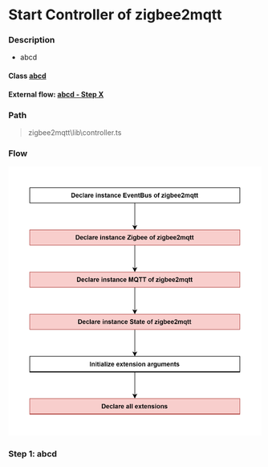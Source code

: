 #  Start Controller of zigbee2mqtt

### Description
- abcd
  
#### Class [abcd]()

#### External flow: [abcd - Step X]()

### Path
> zigbee2mqtt\lib\controller.ts

### Flow

<img src="../images/zigbee2mqtt_lib_controller.ts.png" width="550"/>

### Step 1: abcd
